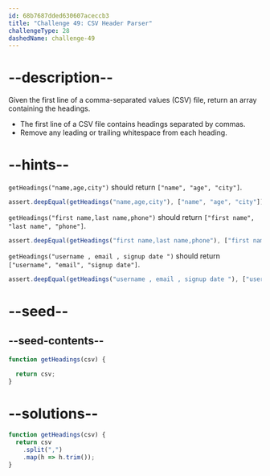 ```yaml
---
id: 68b7687dded630607aceccb3
title: "Challenge 49: CSV Header Parser"
challengeType: 28
dashedName: challenge-49
---
```


# --description--

Given the first line of a comma-separated values (CSV) file, return an array containing the headings.

- The first line of a CSV file contains headings separated by commas.
- Remove any leading or trailing whitespace from each heading.

# --hints--

`getHeadings("name,age,city")` should return `["name", "age", "city"]`.

```js
assert.deepEqual(getHeadings("name,age,city"), ["name", "age", "city"]);
```

`getHeadings("first name,last name,phone")` should return `["first name", "last name", "phone"]`.

```js
assert.deepEqual(getHeadings("first name,last name,phone"), ["first name", "last name", "phone"]);
```

`getHeadings("username , email , signup date ")` should return `["username", "email", "signup date"]`.

```js
assert.deepEqual(getHeadings("username , email , signup date "), ["username", "email", "signup date"]);
```

# --seed--

## --seed-contents--

```js
function getHeadings(csv) {

  return csv;
}
```

# --solutions--

```js
function getHeadings(csv) {
  return csv
    .split(",")
    .map(h => h.trim());
}
```
